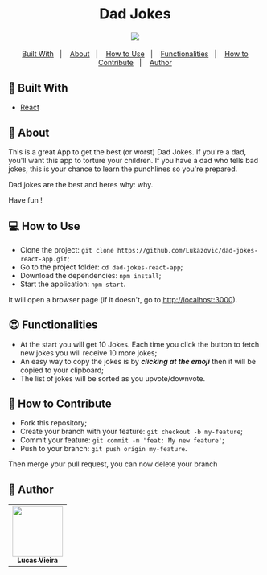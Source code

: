 <h1 align="center">Dad Jokes</h1>
<h4 align="center">
  <img src="./public/dad-jokes-preview.gif" /><br>
</h4>

<p align="center">
  <a href="#wrench-built-with">Built With</a>&nbsp;&nbsp;&nbsp;|&nbsp;&nbsp;&nbsp;
  <a href="#page_facing_up-about">About</a>&nbsp;&nbsp;&nbsp;|&nbsp;&nbsp;&nbsp;
  <a href="#-how-to-use">How to Use</a>&nbsp;&nbsp;&nbsp;|&nbsp;&nbsp;&nbsp;
  <a href="#-heart_eyes-functionalities">Functionalities</a>&nbsp;&nbsp;&nbsp;|&nbsp;&nbsp;&nbsp;
  <a href="#-how-to-contribute">How to Contribute</a>&nbsp;&nbsp;&nbsp;|&nbsp;&nbsp;&nbsp;
  <a href="#pencil-author">Author</a>
</p>

## :wrench: Built With

- [React](https://reactjs.org)

## :page_facing_up: About

This is a great App to get  the best (or worst) Dad Jokes. If you're a dad, you'll want this app to torture your children. 
If you have a dad who tells bad jokes, this is your chance to learn the punchlines so you're prepared.

Dad jokes are the best and heres why: why.

Have fun !

## 💻 How to Use

- Clone the project: `git clone https://github.com/Lukazovic/dad-jokes-react-app.git`;
- Go to the project folder: `cd dad-jokes-react-app`;
- Download the dependencies: `npm install`;
- Start the application: `npm start`.

It will open a browser page (if it doesn't, go to [http://localhost:3000](http://localhost:3000/)).

## :heart_eyes: Functionalities

- At the start you will get 10 Jokes. Each time you click the button to fetch new jokes you will receive 10 more jokes;
- An easy way to copy the jokes is by ***clicking at the emoji*** then it will be copied to your clipboard;
- The list of jokes will be sorted as you upvote/downvote.

## 🤔 How to Contribute

- Fork this repository;
- Create your branch with your feature: `git checkout -b my-feature`;
- Commit your feature: `git commit -m 'feat: My new feature'`;
- Push to your branch: `git push origin my-feature`.

Then merge your pull request, you can now delete your branch

## :pencil: Author

<table>
  <tr>
    <td align="center"><a href="https://github.com/Lukazovic"><img src="https://avatars0.githubusercontent.com/u/54550926?s=460&u=cdeeac652ce0597a986fbdcff6e249ad27a1f1da&v=4" width="100px;" alt=""/><br /><sub><b>Lucas Vieira</b></sub></a><br /></td>
  <tr>
</table>
